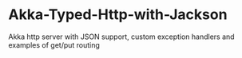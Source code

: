 # Akka-Typed-Http-with-Jackson
Akka http server with JSON support, custom exception handlers and examples of get/put routing

